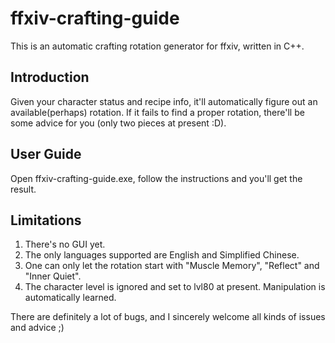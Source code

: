 # ffxiv-crafting-guide
This is an automatic crafting rotation generator for ffxiv, written in C++.

## Introduction
Given your character status and recipe info, it'll automatically figure out an available(perhaps) rotation.
If it fails to find a proper rotation, there'll be some advice for you (only two pieces at present :D).

## User Guide
Open ffxiv-crafting-guide.exe, follow the instructions and you'll get the result.

## Limitations
1. There's no GUI yet.
2. The only languages supported are English and Simplified Chinese.
3. One can only let the rotation start with "Muscle Memory", "Reflect" and "Inner Quiet".
4. The character level is ignored and set to lvl80 at present. Manipulation is automatically learned.


There are definitely a lot of bugs, and I sincerely welcome all kinds of issues and advice ;)
